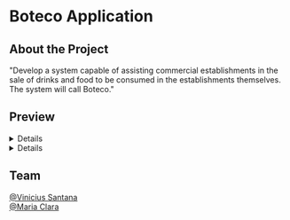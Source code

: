 # Boteco Application

## About the Project

<p>"Develop a system capable of assisting commercial establishments in the sale of drinks and food to be consumed in the establishments themselves. The system will call Boteco."</p>

## Preview

<details>
  
  ![Comandas Window](/previews/comandas_window.png?raw=true)
  ![AddComanda Window](/previews/add_comanda_window.png?raw=true)
  ![Administrative Window](/previews/administrative_window.png?raw=true)
  
</details>

<details>
  
   ![ComandaManager Window](/previews/comandas_manager.png?raw=true)
   ![ComandaEnd Window](/previews/comanda_end.png?raw=true)  
    
</details>

## Team 
[@Vinicius Santana]( https://github.com/SrSilverCrow )
<br>
[@Maria Clara]( https://github.com/ )
